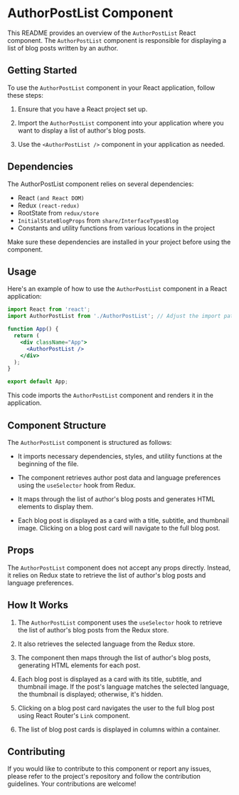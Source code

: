 # AuthorPostList Component

This README provides an overview of the `AuthorPostList` React component. The `AuthorPostList` component is responsible for displaying a list of blog posts written by an author.

## Getting Started
To use the `AuthorPostList` component in your React application, follow these steps:

1) Ensure that you have a React project set up.

2) Import the `AuthorPostList` component into your application where you want to display a list of author's blog posts.

3) Use the `<AuthorPostList />` component in your application as needed.

## Dependencies
The AuthorPostList component relies on several dependencies:

- React `(and React DOM)`
- Redux `(react-redux)`
- RootState from `redux/store`
- `InitialStateBlogProps` from `share/InterfaceTypesBlog`
- Constants and utility functions from various locations in the project

Make sure these dependencies are installed in your project before using the component.

## Usage
Here's an example of how to use the `AuthorPostList` component in a React application:

```jsx
import React from 'react';
import AuthorPostList from './AuthorPostList'; // Adjust the import path as needed

function App() {
  return (
    <div className="App">
      <AuthorPostList />
    </div>
  );
}

export default App;

```
This code imports the `AuthorPostList` component and renders it in the application.

## Component Structure
The `AuthorPostList` component is structured as follows:

- It imports necessary dependencies, styles, and utility functions at the beginning of the file.

- The component retrieves author post data and language preferences using the `useSelector` hook from Redux.

- It maps through the list of author's blog posts and generates HTML elements to display them.

- Each blog post is displayed as a card with a title, subtitle, and thumbnail image. Clicking on a blog post card will navigate to the full blog post.


## Props
The `AuthorPostList` component does not accept any props directly. Instead, it relies on Redux state to retrieve the list of author's blog posts and language preferences.

## How It Works
1) The `AuthorPostList` component uses the `useSelector` hook to retrieve the list of author's blog posts from the Redux store.

2) It also retrieves the selected language from the Redux store.

3) The component then maps through the list of author's blog posts, generating HTML elements for each post.

4) Each blog post is displayed as a card with its title, subtitle, and thumbnail image. If the post's language matches the selected language, the thumbnail is displayed; otherwise, it's hidden.

5) Clicking on a blog post card navigates the user to the full blog post using React Router's `Link` component.

6) The list of blog post cards is displayed in columns within a container.

## Contributing
If you would like to contribute to this component or report any issues, please refer to the project's repository and follow the contribution guidelines. Your contributions are welcome!